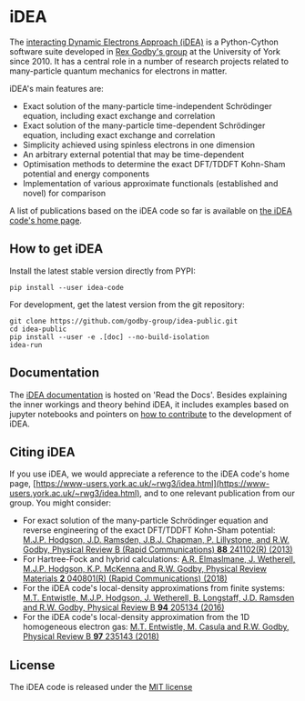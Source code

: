 # iDEA

The [interacting Dynamic Electrons Approach (iDEA)](https://www-users.york.ac.uk/~rwg3/idea.html)
 is a Python-Cython software suite developed in 
[Rex Godby's group](http://www-users.york.ac.uk/~rwg3/) at the University of
York since 2010. It has a central role in a number of research projects related
to many-particle quantum mechanics for electrons in matter.

iDEA's main features are:

* Exact solution of the many-particle time-independent Schrödinger equation,
  including exact exchange and correlation
* Exact solution of the many-particle time-dependent Schrödinger equation,
  including exact exchange and correlation
* Simplicity achieved using spinless electrons in one dimension
* An arbitrary external potential that may be time-dependent
* Optimisation methods to determine the exact DFT/TDDFT Kohn-Sham potential
  and energy components
* Implementation of various approximate functionals (established and novel) for
  comparison

A list of publications based on the iDEA code so far is available on [the iDEA code's home page](https://www-users.york.ac.uk/~rwg3/idea.html).

## How to get iDEA

Install the latest stable version directly from PYPI:

    pip install --user idea-code

For development, get the latest version from the git repository:

    git clone https://github.com/godby-group/idea-public.git
    cd idea-public
    pip install --user -e .[doc] --no-build-isolation
    idea-run

## Documentation

The [iDEA documentation](https://idea-code.readthedocs.io/en/latest/) is
hosted on 'Read the Docs'.
Besides explaining the inner workings and theory behind iDEA, it includes
examples based on jupyter notebooks and pointers on
[how to contribute](https://idea-code.readthedocs.io/en/latest/dev/add.html) to the development of iDEA.

## Citing iDEA

If you use iDEA, we would appreciate a reference to the iDEA code's home page, [https://www-users.york.ac.uk/~rwg3/idea.html](https://www-users.york.ac.uk/~rwg3/idea.html), and to one relevant publication from our group. You might consider:

* For exact solution of the many-particle Schrödinger equation and reverse engineering of the exact DFT/TDDFT Kohn-Sham potential: [M.J.P. Hodgson, J.D. Ramsden, J.B.J. Chapman, P. Lillystone, and R.W. Godby, Physical Review B (Rapid Communications) **88** 241102(R) (2013)](http://www-users.york.ac.uk/~rwg3/abst_81-110.html#Paper_87)
* For Hartree-Fock and hybrid calculations: [A.R. Elmaslmane, J. Wetherell, M.J.P. Hodgson, K.P. McKenna and R.W. Godby, Physical Review Materials **2** 040801(R) (Rapid Communications) (2018)](http://www-users.york.ac.uk/~rwg3/abst_81-110.html#Paper_97)
* For the iDEA code's local-density approximations from finite systems: [M.T. Entwistle, M.J.P. Hodgson, J. Wetherell, B. Longstaff, J.D. Ramsden and R.W. Godby, Physical Review B **94** 205134 (2016)](http://www-users.york.ac.uk/~rwg3/abst_81-110.html#Paper_92)
* For the iDEA code's local-density approximation from the 1D homogeneous electron gas: [M.T. Entwistle, M. Casula and R.W. Godby, Physical Review B **97** 235143 (2018)](http://www-users.york.ac.uk/~rwg3/abst_81-110.html#Paper_98)

## License

The iDEA code is released under the [MIT license](MIT)
